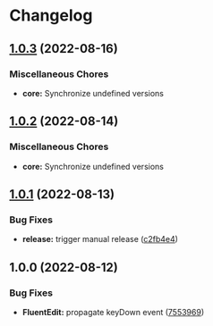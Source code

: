# Changelog

## [1.0.3](https://github.com/sodenn/react-fluent-edit/compare/core-v1.0.2...core-v1.0.3) (2022-08-16)


### Miscellaneous Chores

* **core:** Synchronize undefined versions

## [1.0.2](https://github.com/sodenn/react-fluent-edit/compare/core-v1.0.1...core-v1.0.2) (2022-08-14)


### Miscellaneous Chores

* **core:** Synchronize undefined versions

## [1.0.1](https://github.com/sodenn/react-fluent-edit/compare/core-v1.0.0...core-v1.0.1) (2022-08-13)


### Bug Fixes

* **release:** trigger manual release ([c2fb4e4](https://github.com/sodenn/react-fluent-edit/commit/c2fb4e4493a239ec8a59f037bd377c820f5dd52c))

## 1.0.0 (2022-08-12)


### Bug Fixes

* **FluentEdit:** propagate keyDown event ([7553969](https://github.com/sodenn/react-fluent-edit/commit/755396948feacc254fe7f248be355ad615de5006))
